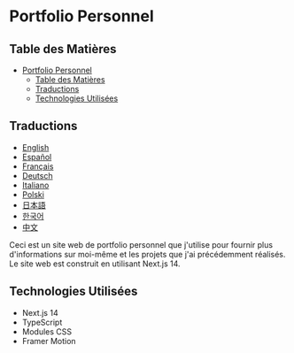 # Portfolio Personnel

## Table des Matières

- [Portfolio Personnel](#portfolio-personnel)
  - [Table des Matières](#table-des-matières)
  - [Traductions](#traductions)
  - [Technologies Utilisées](#technologies-utilisées)

## Traductions

- [English](/README.md)
- [Español](/docs/README.es.md)
- [Français](/docs/README.fr.md)
- [Deutsch](/docs/README.de.md)
- [Italiano](/docs/README.it.md)
- [Polski](/docs/README.pl.md)
- [日本語](/docs/README.ja.md)
- [한국어](/docs/README.ko.md)
- [中文](/docs/README.zh.md)

Ceci est un site web de portfolio personnel que j'utilise pour fournir plus d'informations sur moi-même et les projets que j'ai précédemment réalisés. Le site web est construit en utilisant Next.js 14.

## Technologies Utilisées

- Next.js 14
- TypeScript
- Modules CSS
- Framer Motion
